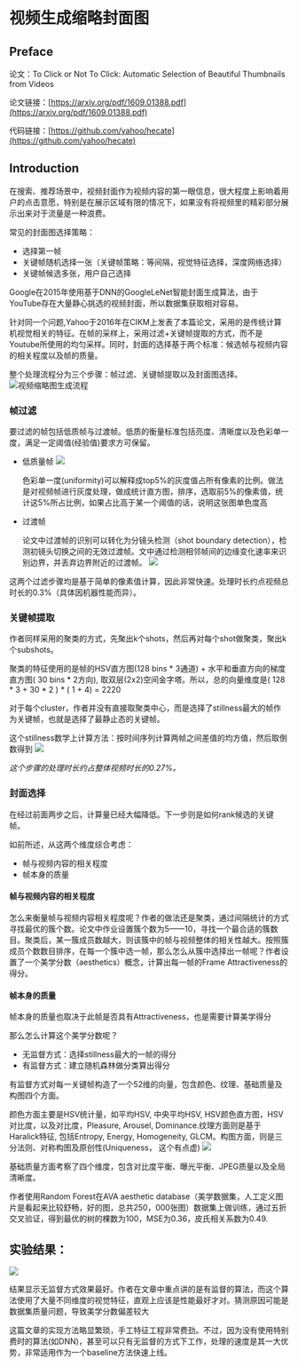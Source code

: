 # 视频生成缩略封面图

## Preface

论文：To Click or Not To Click: Automatic Selection of Beautiful Thumbnails from Videos

论文链接：[https://arxiv.org/pdf/1609.01388.pdf](https://arxiv.org/pdf/1609.01388.pdf)

代码链接：[https://github.com/yahoo/hecate](https://github.com/yahoo/hecate)

## Introduction

   在搜索、推荐场景中，视频封面作为视频内容的第一眼信息，很大程度上影响着用户的点击意愿，特别是在展示区域有限的情况下，如果没有将视频里的精彩部分展示出来对于流量是一种浪费。

   常见的封面图选择策略：
   * 选择第一帧
   * 关键帧随机选择一张（关键帧策略：等间隔，视觉特征选择，深度网络选择）
   * 关键帧候选多张，用户自己选择

   Google在2015年使用基于DNN的GoogleLeNet智能封面生成算法，由于YouTube存在大量静心挑选的视频封面，所以数据集获取相对容易。

   针对同一个问题,Yahoo于2016年在CIKM上发表了本篇论文，采用的是传统计算机视觉相关的特征。在帧的采样上，采用过滤+关键帧提取的方式，而不是Youtube所使用的均匀采样。同时，封面的选择基于两个标准：候选帧与视频内容的相关程度以及帧的质量。

   整个处理流程分为三个步骤：帧过滤、关键帧提取以及封面图选择。
   ![视频缩略图生成流程](../images/VedioThumbnails-diagram-1.png)

### 帧过滤  
   要过滤的帧包括低质帧与过渡帧。低质的衡量标准包括亮度、清晰度以及色彩单一度，满足一定阈值(经验值)要求方可保留。
   - 低质量帧
     ![](../images/VedioThumbnails-2.png)
 
     色彩单一度(uniformity)可以解释成top5%的灰度值占所有像素的比例。做法是对视频帧进行灰度处理，做成统计直方图，排序，选取前5%的像素值，统计这5%所占比例，如果占比高于某一个阈值的话，说明这张图单色度高
   - 过渡帧
  
     论文中过渡帧的识别可以转化为分镜头检测（shot boundary detection），检测初镜头切换之间的无效过渡帧。文中通过检测相邻帧间的边缘变化速率来识别边界，并丢弃边界附近的过渡帧。
     ![](../images/VedioThumbnails-3.png)

   这两个过滤步骤均是基于简单的像素值计算，因此非常快速。处理时长约点视频总时长的0.3%（具体因机器性能而异）。


### 关键帧提取
   
   作者同样采用的聚类的方式，先聚出k个shots，然后再对每个shot做聚类，聚出k个subshots。

   聚类的特征使用的是帧的HSV直方图(128 bins * 3通道) + 水平和垂直方向的梯度直方图( 30 bins * 2方向), 取双层(2x2)空间金字塔。所以，总的向量维度是( 128 * 3 + 30 * 2 ) * ( 1 + 4) = 2220

   对于每个cluster，作者并没有直接取聚类中心，而是选择了stillness最大的帧作为关键帧，也就是选择了最静止态的关键帧。

   这个stillness数学上计算方法：按时间序列计算两帧之间差值的均方值，然后取倒数得到
   ![](../images/VedioThumbnails-4.png)

   *这个步骤的处理时长约占整体视频时长的0.27%。*

### 封面选择
   在经过前面两步之后，计算量已经大幅降低。下一步则是如何rank候选的关键帧。

   如前所述，从这两个维度综合考虑：
   - 帧与视频内容的相关程度
   - 帧本身的质量

   #### 帧与视频内容的相关程度
   怎么来衡量帧与视频内容相关程度呢？作者的做法还是聚类，通过间隔统计的方式寻找最优的簇个数。论文中作业设置簇个数为5——10，寻找一个最合适的簇数目。聚类后，某一簇成员数越大，则该簇中的帧与视频整体的相关性越大。按照簇成员个数数目排序，在每一个簇中选一帧，那么怎么从簇中选择出一帧呢？作者设置了一个美学分数（aesthetics）概念，计算出每一帧的Frame Attractiveness的得分。
   #### 帧本身的质量
   帧本身的质量也取决于此帧是否具有Attractiveness，也是需要计算美学得分

   那么怎么计算这个美学分数呢？

   + 无监督方式：选择stillness最大的一帧的得分
   + 有监督方式：建立随机森林做分类算出得分

   有监督方式对每一关键帧构造了一个52维的向量，包含颜色、纹理、基础质量及构图四个方面。

   颜色方面主要是HSV统计量，如平均HSV, 中央平均HSV, HSV颜色直方图，HSV对比度，以及对比度，Pleasure, Arousel, Dominance.纹理方面则是基于Haralick特征, 包括Entropy, Energy,   Homogeneity, GLCM。构图方面，则是三分法则、对称构图及原创性(Uniqueness， 这个有点虚)
   ![](../images/VedioThumbnails-5.png)

   基础质量方面考察了四个维度，包含对比度平衡、曝光平衡、JPEG质量以及全局清晰度。

   作者使用Random Forest在AVA aesthetic database（美学数据集，人工定义图片是看起来比较舒畅，好的图，总共250，000张图）数据集上做训练，通过五折交叉验证，得到最优的树的棵数为100，MSE为0.36，皮氏相关系数为0.49.


## 实验结果：
![](../images/VedioThumbnails-6.png)

结果显示无监督方式效果最好。作者在文章中重点讲的是有监督的算法，而这个算法使用了大量不同维度的视觉特征，直观上应该是性能最好才对。猜测原因可能是数据集质量问题，导致美学分数偏差较大

这篇文章的实现方法略显繁琐，手工特征工程非常费劲。不过，因为没有使用特别费时的算法(如DNN)，甚至可以只有无监督的方式下工作，处理的速度是其一大优势，非常适用作为一个baseline方法快速上线。
